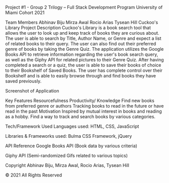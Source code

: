 Project #1 - Group 2
Trilogy – Full Stack Development Program University of Miami Cohort 2021

Team Members
Abhinav Biju
Mirza Awal
Rocio Arias
Tysean Hill
Cuckoo's Library
Project Description
Cuckoo's Library is a book search tool that allows the user to look up and keep track of books they are curious about. The user is able to search by Title, Author Name, or Genre and expect a list of related books to their query. The user can also find out their preferred genre of books by taking the Genre Quiz. The application utilizes the Google Books API to retrieve information regarding the user's book search query, as well as the Giphy API for related pictures to their Genre Quiz. After having completed a search or a quiz, the user is able to save their books of choice to their Bookshelf of Saved Books. The user has complete control over their Bookshelf and is able to easily browse through and find books they have saved previously.

Screenshot of Application

Key Features
Resourcefulness
Productivity/ Knowledge
Find new books from preferred genre or authors
Tracking books to read in the future or have read in the past
Motivation
Inspired by mutual interest in books and reading as a hobby. Find a way to track and search books by various categories.

Tech/Framework Used
Languages used: HTML, CSS, JavaScript

Libraries & Frameworks used: Bulma CSS Framework, jQuery

API Reference
Google Books API (Book data by various criteria)

Giphy API (Semi-randomized Gifs related to various topics)

Copyright
Abhinav Biju, Mirza Awal, Rocio Arias, Tysean Hill

© 2021 All Rights Reserved